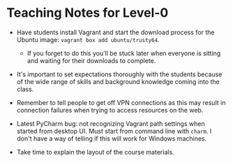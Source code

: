 # Teaching Notes for Level-0
- Have students install Vagrant and start the download process
for the Ubuntu image: `vagrant box add ubuntu/trusty64`.
    - If you forget to do this you'll be stuck later when everyone is sitting
     and waiting for their downloads to complete.
     
- It's important to set expectations thoroughly with the students because 
of the wide range of skills and background knowledge coming into the class.

- Remember to tell people to get off VPN connections as this may result in 
connection failures when trying to access resources on the web.

- Latest PyCharm bug: not recognizing Vagrant path settings when started
from desktop UI.  Must start from command line with `charm`.  I don't have
a way of telling if this will work for Windows machines.

- Take time to explain the layout of the course materials.